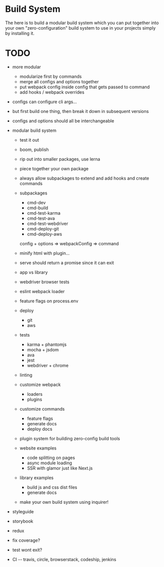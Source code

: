 # Build System

The here is to build a modular build system which you can put together into your own "zero-configuration" build system to use in your projects simply by installing it.

# TODO

- more modular
  - modularize first by commands
  - merge all configs and options together
  - put webpack config inside config that gets passed to command
  - add hooks / webpack overrides

- configs can configure cli args...
- but first build one thing, then break it down in subsequent versions

- configs and options should all be interchangeable

- modular build system
  - test it out
  - boom, publish

  - rip out into smaller packages, use lerna
  - piece together your own package
  - always allow subpackages to extend and add hooks and create commands

  - subpackages
    - cmd-dev
    - cmd-build
    - cmd-test-karma
    - cmd-test-ava
    - cmd-test-webdriver
    - cmd-deploy-git
    - cmd-deploy-aws


    config + options => webpackConfig => command

  - minify html with plugin...

  - serve should return a promise since it can exit

  - app vs library
  - webdriver browser tests
  - eslint webpack loader

  - feature flags on process.env


  - deploy
    - git
    - aws
  - tests
    - karma + phantomjs
    - mocha + jsdom
    - ava
    - jest
    - webdriver + chrome
  - linting
  - customize webpack
    - loaders
    - plugins
  - customize commands
    - feature flags
    - generate docs
    - deploy docs
  - plugin system for building zero-config build tools
  - website examples
    - code splitting on pages
    - async module loading
    - SSR with glamor just like Next.js
  - library examples
    - build js and css dist files
    - generate docs
  - make your own build system using inquirer!
- styleguide
- storybook
- redux


- fix coverage?
- test wont exit?
- CI -- travis, circle, browserstack, codeship, jenkins
